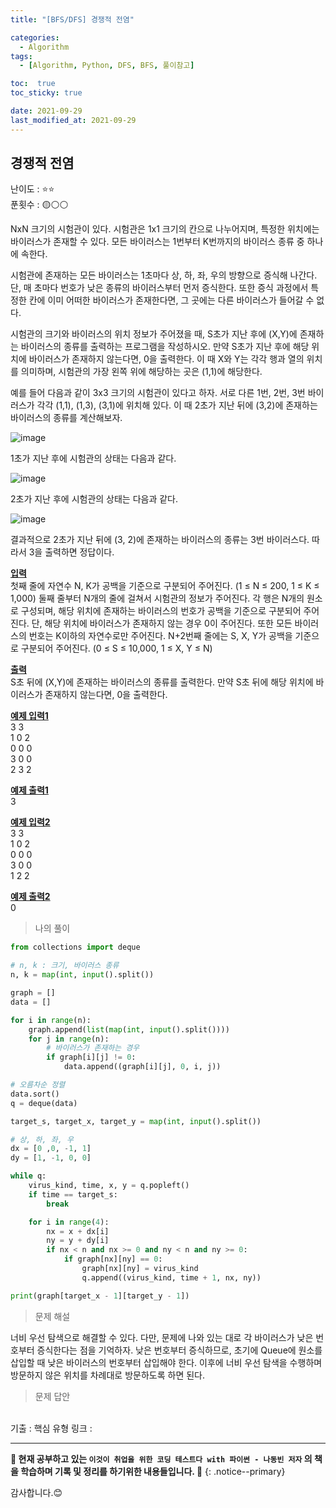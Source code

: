 ```yaml
---
title: "[BFS/DFS] 경쟁적 전염"

categories:
  - Algorithm
tags:
  - [Algorithm, Python, DFS, BFS, 풀이참고]

toc:  true
toc_sticky: true

date: 2021-09-29
last_modified_at: 2021-09-29
---
```


## 경쟁적 전염  

난이도 : ⭐⭐  
푼횟수 : 🟡⚪⚪  

NxN 크기의 시험관이 있다. 시험관은 1x1 크기의 칸으로 나누어지며, 특정한 위치에는 바이러스가 존재할 수 있다. 모든 바이러스는 1번부터 K번까지의 바이러스 종류 중 하나에 속한다.  

시험관에 존재하는 모든 바이러스는 1초마다 상, 하, 좌, 우의 방향으로 증식해 나간다. 단, 매 초마다 번호가 낮은 종류의 바이러스부터 먼저 증식한다. 또한 증식 과정에서 특정한 칸에 이미 어떠한 바이러스가 존재한다면, 그 곳에는 다른 바이러스가 들어갈 수 없다.  

시험관의 크기와 바이러스의 위치 정보가 주어졌을 때, S초가 지난 후에 (X,Y)에 존재하는 바이러스의 종류를 출력하는 프로그램을 작성하시오. 만약 S초가 지난 후에 해당 위치에 바이러스가 존재하지 않는다면, 0을 출력한다. 이 때 X와 Y는 각각 행과 열의 위치를 의미하며, 시험관의 가장 왼쪽 위에 해당하는 곳은 (1,1)에 해당한다.  

예를 들어 다음과 같이 3x3 크기의 시험관이 있다고 하자. 서로 다른 1번, 2번, 3번 바이러스가 각각 (1,1), (1,3), (3,1)에 위치해 있다. 이 때 2초가 지난 뒤에 (3,2)에 존재하는 바이러스의 종류를 계산해보자.  

![image](https://user-images.githubusercontent.com/37467408/135186505-6721fa2e-81f7-43db-a5b3-88d3f783a1e0.PNG)  

1초가 지난 후에 시험관의 상태는 다음과 같다.  

![image](https://user-images.githubusercontent.com/37467408/135186558-b52f2e7b-11f1-4b35-8561-94b1d5d06026.PNG)  

2초가 지난 후에 시험관의 상태는 다음과 같다.  

![image](https://user-images.githubusercontent.com/37467408/135186611-5c84a002-5859-45bd-b83e-0d79bd444bc2.PNG)  

결과적으로 2초가 지난 뒤에 (3, 2)에 존재하는 바이러스의 종류는 3번 바이러스다. 따라서 3을 출력하면 정답이다.  

**<u>입력</u>**  
첫째 줄에 자연수 N, K가 공백을 기준으로 구분되어 주어진다. (1 ≤ N ≤ 200, 1 ≤ K ≤ 1,000) 둘째 줄부터 N개의 줄에 걸쳐서 시험관의 정보가 주어진다. 각 행은 N개의 원소로 구성되며, 해당 위치에 존재하는 바이러스의 번호가 공백을 기준으로 구분되어 주어진다. 단, 해당 위치에 바이러스가 존재하지 않는 경우 0이 주어진다. 또한 모든 바이러스의 번호는 K이하의 자연수로만 주어진다. N+2번째 줄에는 S, X, Y가 공백을 기준으로 구분되어 주어진다. (0 ≤ S ≤ 10,000, 1 ≤ X, Y ≤ N)  

**<u>출력</u>**  
S초 뒤에 (X,Y)에 존재하는 바이러스의 종류를 출력한다. 만약 S초 뒤에 해당 위치에 바이러스가 존재하지 않는다면, 0을 출력한다.  

**<u>예제 입력1</u>**  
3 3  
1 0 2  
0 0 0  
3 0 0  
2 3 2  

**<u>예제 출력1</u>**  
3  

**<u>예제 입력2</u>**  
3 3  
1 0 2  
0 0 0  
3 0 0  
1 2 2  

**<u>예제 출력2</u>**  
0  

> 나의 풀이  

```python
from collections import deque

# n, k : 크기, 바이러스 종류
n, k = map(int, input().split())

graph = []
data = []

for i in range(n):
    graph.append(list(map(int, input().split())))
    for j in range(n):
        # 바이러스가 존재하는 경우
        if graph[i][j] != 0:
            data.append((graph[i][j], 0, i, j))

# 오름차순 정렬
data.sort()
q = deque(data)

target_s, target_x, target_y = map(int, input().split())

# 상, 하, 좌, 우
dx = [0 ,0, -1, 1]
dy = [1, -1, 0, 0]

while q:
    virus_kind, time, x, y = q.popleft()
    if time == target_s:
        break

    for i in range(4):
        nx = x + dx[i]
        ny = y + dy[i]
        if nx < n and nx >= 0 and ny < n and ny >= 0:
            if graph[nx][ny] == 0:
                graph[nx][ny] = virus_kind
                q.append((virus_kind, time + 1, nx, ny))

print(graph[target_x - 1][target_y - 1])
```  

> 문제 해설  

너비 우선 탐색으로 해결할 수 있다. 다만, 문제에 나와 있는 대로 각 바이러스가 낮은 번호부터 증식한다는 점을 기억하자. 낮은 번호부터 증식하므로, 초기에 Queue에 원소를 삽입할 때 낮은 바이러스의 번호부터 삽입해야 한다. 이후에 너비 우선 탐색을 수행하며 방문하지 않은 위치를 차례대로 방문하도록 하면 된다.  

> 문제 답안  


<br>
기출 : 핵심 유형  
링크 : <https://www.acmicpc.net/problem/18405>  

---
**🐢 현재 공부하고 있는 `이것이 취업을 위한 코딩 테스트다 with 파이썬 - 나동빈 저자` 의 책을 학습하며 기록 및 정리를 하기위한 내용들입니다. 🐢**
{: .notice--primary}

감사합니다.😊
